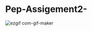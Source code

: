# Pep-Assigement2-

![ezgif com-gif-maker](https://user-images.githubusercontent.com/89238030/215798112-ed2c6729-7248-4799-8c5f-a6c9fa39996f.gif)
